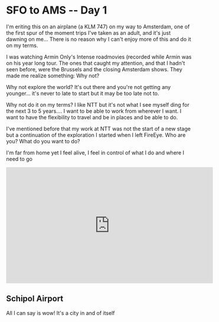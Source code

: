 # SFO to AMS -- Day 1

I'm eriting this on an airplane (a KLM 747) on my way to Amsterdam, one of the first spur of the moment trips I've taken as an adult, and it's just dawning on me... There is no reason why I can't enjoy more of this and do it on my terms.

I was watching Armin Only's Intense roadmovies (recorded while Armin was on his year long tour. The ones that caught my attention, and that I hadn't seen before, were the Brussels and the closing Amsterdam shows. They made me realize something: Why not?

Why not explore the world? It's out there and you're not getting any younger... it's never to late to start but it may be too late not to.

Why not do it on my terms? I like NTT but it's not what I see myself ding for the next 3 to 5 years.... I want to be able to work from wherever I want. I want to have the flexibility to travel and be in places and be able to do. 

I've mentioned before that my work at NTT was not the start of a new stage but a continuation of the exploration I started when I left FireEye. Who are you? What do you want to do? 

I'm far from home yet I feel alive, I feel in control of what I do and where I need to go 

<iframe width="560" height="315" src="https://www.youtube.com/embed/YVxxqOB_Ct0" frameborder="0" allowfullscreen></iframe>

## Schipol Airport

All I can say is wow! It's a city in and of itself


